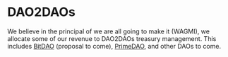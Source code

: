 # DAO2DAOs

We believe in the principal of we are all going to make it (WAGMI), we allocate some of our revenue to DAO2DAOs treasury management. This includes [BitDAO](https://www.bitdao.io) (proposal to come), [PrimeDAO](https://www.prime.xyz), and other DAOs to come.&#x20;
